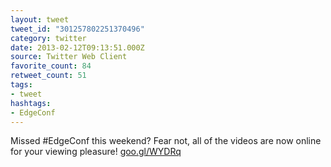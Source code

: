```yaml
---
layout: tweet
tweet_id: "301257802251370496"
category: twitter
date: 2013-02-12T09:13:51.000Z
source: Twitter Web Client
favorite_count: 84
retweet_count: 51
tags:
- tweet
hashtags:
- EdgeConf
---
```


Missed #EdgeConf this weekend? Fear not, all of the videos are now online for your viewing pleasure! [goo.gl/WYDRq](http://goo.gl/WYDRq)
